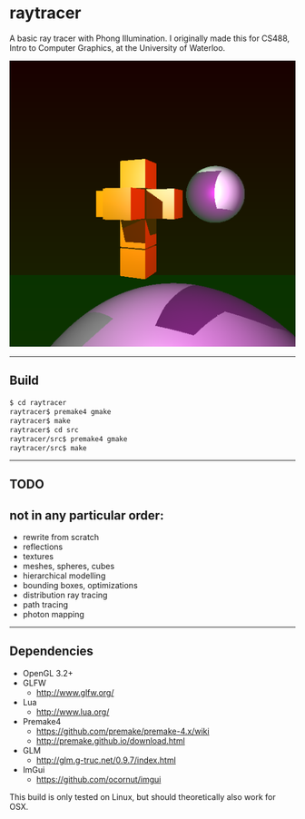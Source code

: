 # raytracer
A basic ray tracer with Phong Illumination.
I originally made this for CS488, Intro to Computer Graphics, at the University of Waterloo.

![Alt Text](screenshot.png)

---

## Build

```
$ cd raytracer
raytracer$ premake4 gmake
raytracer$ make
raytracer$ cd src
raytracer/src$ premake4 gmake
raytracer/src$ make
```

---

## TODO

## not in any particular order:
* rewrite from scratch
* reflections
* textures
* meshes, spheres, cubes
* hierarchical modelling
* bounding boxes, optimizations
* distribution ray tracing
* path tracing
* photon mapping

---

## Dependencies
* OpenGL 3.2+
* GLFW
    * http://www.glfw.org/
* Lua
    * http://www.lua.org/
* Premake4
    * https://github.com/premake/premake-4.x/wiki
    * http://premake.github.io/download.html
* GLM
    * http://glm.g-truc.net/0.9.7/index.html
* ImGui
    * https://github.com/ocornut/imgui

This build is only tested on Linux, but should theoretically also work for OSX.